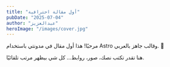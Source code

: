 ```yaml
---
title: "أول مقالة احترافية"
pubDate: "2025-07-04"
author: "عبدالعزيز"
heroImage: "/images/cover.jpg"
---
```


مرحبًا! هذا أول مقال في مدونتي باستخدام Astro وقالب جاهز بالعربي. 🚀

هنا تقدر تكتب نصك، صور، روابط... كل شي بيظهر مرتب تلقائيًا.
